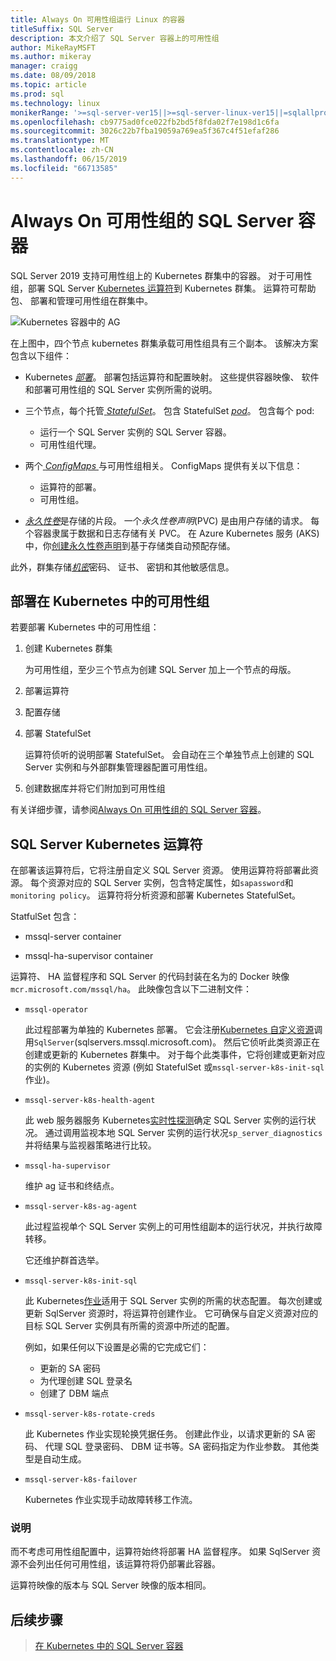 ```yaml
---
title: Always On 可用性组运行 Linux 的容器
titleSuffix: SQL Server
description: 本文介绍了 SQL Server 容器上的可用性组
author: MikeRayMSFT
ms.author: mikeray
manager: craigg
ms.date: 08/09/2018
ms.topic: article
ms.prod: sql
ms.technology: linux
monikerRange: '>=sql-server-ver15||>=sql-server-linux-ver15||=sqlallproducts-allversions'
ms.openlocfilehash: cb9775ad0fce022fb2bd5f8fda02f7e198d1c6fa
ms.sourcegitcommit: 3026c22b7fba19059a769ea5f367c4f51efaf286
ms.translationtype: MT
ms.contentlocale: zh-CN
ms.lasthandoff: 06/15/2019
ms.locfileid: "66713585"
---
```

# <a name="always-on-availability-groups-for-sql-server-containers"></a>Always On 可用性组的 SQL Server 容器

SQL Server 2019 支持可用性组上的 Kubernetes 群集中的容器。 对于可用性组，部署 SQL Server [Kubernetes 运算符](https://coreos.com/blog/introducing-operators.html)到 Kubernetes 群集。 运算符可帮助包、 部署和管理可用性组在群集中。

![Kubernetes 容器中的 AG](media/tutorial-sql-server-ag-containers-kubernetes/KubernetesCluster.png)

在上图中，四个节点 kubernetes 群集承载可用性组具有三个副本。 该解决方案包含以下组件：

* Kubernetes [*部署*](https://kubernetes.io/docs/concepts/workloads/controllers/deployment/)。 部署包括运算符和配置映射。 这些提供容器映像、 软件和部署可用性组的 SQL Server 实例所需的说明。

* 三个节点，每个托管[ *StatefulSet*](https://kubernetes.io/docs/concepts/workloads/controllers/statefulset/)。 包含 StatefulSet [ *pod*](https://kubernetes.io/docs/concepts/workloads/pods/pod-overview/)。 包含每个 pod:
  * 运行一个 SQL Server 实例的 SQL Server 容器。
  * 可用性组代理。 

* 两个[ *ConfigMaps* ](https://kubernetes.io/docs/tasks/configure-pod-container/configure-pod-configmap/)与可用性组相关。 ConfigMaps 提供有关以下信息：
  * 运算符的部署。
  * 可用性组。

 * [*永久性卷*](https://kubernetes.io/docs/concepts/storage/persistent-volumes/)是存储的片段。 一个*永久性卷声明*(PVC) 是由用户存储的请求。 每个容器隶属于数据和日志存储有关 PVC。 在 Azure Kubernetes 服务 (AKS) 中，你[创建永久性卷声明](https://docs.microsoft.com/azure/aks/azure-disks-dynamic-pv)到基于存储类自动预配存储。


此外，群集存储[*机密*](https://kubernetes.io/docs/concepts/configuration/secret/)密码、 证书、 密钥和其他敏感信息。

## <a name="deploy-the-availability-group-in-kubernetes"></a>部署在 Kubernetes 中的可用性组

若要部署 Kubernetes 中的可用性组：

1. 创建 Kubernetes 群集

   为可用性组，至少三个节点为创建 SQL Server 加上一个节点的母版。

1. 部署运算符

1. 配置存储

1. 部署 StatefulSet

   运算符侦听的说明部署 StatefulSet。 会自动在三个单独节点上创建的 SQL Server 实例和与外部群集管理器配置可用性组。

1. 创建数据库并将它们附加到可用性组

有关详细步骤，请参阅[Always On 可用性组的 SQL Server 容器](sql-server-ag-kubernetes.md)。

## <a name="sql-server-kubernetes-operator"></a>SQL Server Kubernetes 运算符

在部署该运算符后，它将注册自定义 SQL Server 资源。 使用运算符将部署此资源。  每个资源对应的 SQL Server 实例，包含特定属性，如`sapassword`和`monitoring policy`。 运算符将分析资源和部署 Kubernetes StatefulSet。

StatfulSet 包含：

* mssql-server container

* mssql-ha-supervisor container

运算符、 HA 监督程序和 SQL Server 的代码封装在名为的 Docker 映像`mcr.microsoft.com/mssql/ha`。 此映像包含以下二进制文件：

* `mssql-operator`

    此过程部署为单独的 Kubernetes 部署。 它会注册[Kubernetes 自定义资源](https://kubernetes.io/docs/concepts/extend-kubernetes/api-extension/custom-resources/)调用`SqlServer`(sqlservers.mssql.microsoft.com)。 然后它侦听此类资源正在创建或更新的 Kubernetes 群集中。 对于每个此类事件，它将创建或更新对应的实例的 Kubernetes 资源 (例如 StatefulSet 或`mssql-server-k8s-init-sql`作业)。

* `mssql-server-k8s-health-agent`

    此 web 服务器服务 Kubernetes[实时性探测](https://kubernetes.io/docs/tasks/configure-pod-container/configure-liveness-readiness-probes/)确定 SQL Server 实例的运行状况。 通过调用监视本地 SQL Server 实例的运行状况`sp_server_diagnostics`并将结果与监视器策略进行比较。

* `mssql-ha-supervisor`

   维护 ag 证书和终结点。 

* `mssql-server-k8s-ag-agent`
  
    此过程监视单个 SQL Server 实例上的可用性组副本的运行状况，并执行故障转移。

    它还维护群首选举。

* `mssql-server-k8s-init-sql`
  
    此 Kubernetes[作业](https://kubernetes.io/docs/concepts/workloads/controllers/jobs-run-to-completion/)适用于 SQL Server 实例的所需的状态配置。 每次创建或更新 SqlServer 资源时，将运算符创建作业。 它可确保与自定义资源对应的目标 SQL Server 实例具有所需的资源中所述的配置。

    例如，如果任何以下设置是必需的它完成它们：
  * 更新的 SA 密码
  * 为代理创建 SQL 登录名
  * 创建了 DBM 端点

* `mssql-server-k8s-rotate-creds`
  
    此 Kubernetes 作业实现轮换凭据任务。 创建此作业，以请求更新的 SA 密码、 代理 SQL 登录密码、 DBM 证书等。SA 密码指定为作业参数。 其他类型是自动生成。

* `mssql-server-k8s-failover`

   Kubernetes 作业实现手动故障转移工作流。

### <a name="notes"></a>说明

而不考虑可用性组配置中，运算符始终将部署 HA 监督程序。 如果 SqlServer 资源不会列出任何可用性组，该运算符将仍部署此容器。

运算符映像的版本与 SQL Server 映像的版本相同。

## <a name="next-steps"></a>后续步骤

> [在 Kubernetes 中的 SQL Server 容器](tutorial-sql-server-containers-kubernetes.md)
